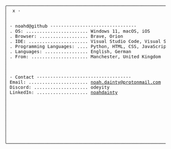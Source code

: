 <pre>
╭──────────────────────────────────────────────────────────────────────────────────────────────────────────────╮
│  x -                                                                                                         │
│                                                                                                              │
│                                                                                                              │
│ - noahd@github --------------------------------                                                              │
│ . OS: ....................... Windows 11, macOS, iOS                                                         │
│ . Browser: .................. Brave, Orion                                                                   │
│ . IDE: ...................... Visual Studio Code, Visual Studio                                              │
│ . Programming Languages: .... Python, HTML, CSS, JavaScript, C#                                              │
│ . Languages: ................ English, German                                                                │
│ . From: ..................... Manchester, United Kingdom                                                     │
│                                                                                                              │
│                                                                                                              │
│                                                                                                              │
│ - Contact -----------------------------------                                                                │
│ Email: ...................... <a href="mailto:noah.dainty@protonmail.com">noah.dainty@protonmail.com</a>                                                     │
│ Discord: .................... odeyity                                                                        │
│ LinkedIn: ................... <a href="https://linkedin.com/in/noahdainty">noahdainty</a>                                                                     │
│                                                                                                              │
│                                                                                                              │
│                                                                                                              │
│                                                                                                              │
│                                                                                                              │
│                                                                                                              │
│                                                                                                              │
│                                                                                                              │
│                                                                                                              │
╰──────────────────────────────────────────────────────────────────────────────────────────────────────────────╯
</pre>
